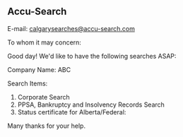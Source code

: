 
## Accu-Search

E-mail: calgarysearches@accu-search.com

To whom it may concern: 
 
Good day! We'd like to have the following searches ASAP:

Company Name: ABC

Search Items:

1. Corporate Search
2. PPSA, Bankruptcy and Insolvency Records Search
3. Status certificate for Alberta/Federal:
 
Many thanks for your help.
